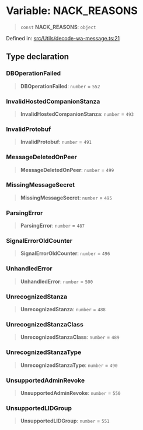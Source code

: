 # Variable: NACK\_REASONS

> `const` **NACK\_REASONS**: `object`

Defined in: [src/Utils/decode-wa-message.ts:21](https://github.com/Fokusdotid/bail/blob/8b525f9ebcc20cb9acd0f880b6ad58976e38b117/src/Utils/decode-wa-message.ts#L21)

## Type declaration

### DBOperationFailed

> **DBOperationFailed**: `number` = `552`

### InvalidHostedCompanionStanza

> **InvalidHostedCompanionStanza**: `number` = `493`

### InvalidProtobuf

> **InvalidProtobuf**: `number` = `491`

### MessageDeletedOnPeer

> **MessageDeletedOnPeer**: `number` = `499`

### MissingMessageSecret

> **MissingMessageSecret**: `number` = `495`

### ParsingError

> **ParsingError**: `number` = `487`

### SignalErrorOldCounter

> **SignalErrorOldCounter**: `number` = `496`

### UnhandledError

> **UnhandledError**: `number` = `500`

### UnrecognizedStanza

> **UnrecognizedStanza**: `number` = `488`

### UnrecognizedStanzaClass

> **UnrecognizedStanzaClass**: `number` = `489`

### UnrecognizedStanzaType

> **UnrecognizedStanzaType**: `number` = `490`

### UnsupportedAdminRevoke

> **UnsupportedAdminRevoke**: `number` = `550`

### UnsupportedLIDGroup

> **UnsupportedLIDGroup**: `number` = `551`
